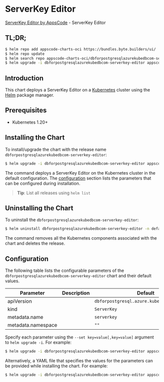 # ServerKey Editor

[ServerKey Editor by AppsCode](https://byte.builders) - ServerKey Editor

## TL;DR;

```bash
$ helm repo add appscode-charts-oci https://bundles.byte.builders/ui/
$ helm repo update
$ helm search repo appscode-charts-oci/dbforpostgresqlazurekubedbcom-serverkey-editor --version=v0.4.20
$ helm upgrade -i dbforpostgresqlazurekubedbcom-serverkey-editor appscode-charts-oci/dbforpostgresqlazurekubedbcom-serverkey-editor -n default --create-namespace --version=v0.4.20
```

## Introduction

This chart deploys a ServerKey Editor on a [Kubernetes](http://kubernetes.io) cluster using the [Helm](https://helm.sh) package manager.

## Prerequisites

- Kubernetes 1.20+

## Installing the Chart

To install/upgrade the chart with the release name `dbforpostgresqlazurekubedbcom-serverkey-editor`:

```bash
$ helm upgrade -i dbforpostgresqlazurekubedbcom-serverkey-editor appscode-charts-oci/dbforpostgresqlazurekubedbcom-serverkey-editor -n default --create-namespace --version=v0.4.20
```

The command deploys a ServerKey Editor on the Kubernetes cluster in the default configuration. The [configuration](#configuration) section lists the parameters that can be configured during installation.

> **Tip**: List all releases using `helm list`

## Uninstalling the Chart

To uninstall the `dbforpostgresqlazurekubedbcom-serverkey-editor`:

```bash
$ helm uninstall dbforpostgresqlazurekubedbcom-serverkey-editor -n default
```

The command removes all the Kubernetes components associated with the chart and deletes the release.

## Configuration

The following table lists the configurable parameters of the `dbforpostgresqlazurekubedbcom-serverkey-editor` chart and their default values.

|     Parameter      | Description |                        Default                         |
|--------------------|-------------|--------------------------------------------------------|
| apiVersion         |             | <code>dbforpostgresql.azure.kubedb.com/v1alpha1</code> |
| kind               |             | <code>ServerKey</code>                                 |
| metadata.name      |             | <code>serverkey</code>                                 |
| metadata.namespace |             | <code>""</code>                                        |


Specify each parameter using the `--set key=value[,key=value]` argument to `helm upgrade -i`. For example:

```bash
$ helm upgrade -i dbforpostgresqlazurekubedbcom-serverkey-editor appscode-charts-oci/dbforpostgresqlazurekubedbcom-serverkey-editor -n default --create-namespace --version=v0.4.20 --set apiVersion=dbforpostgresql.azure.kubedb.com/v1alpha1
```

Alternatively, a YAML file that specifies the values for the parameters can be provided while
installing the chart. For example:

```bash
$ helm upgrade -i dbforpostgresqlazurekubedbcom-serverkey-editor appscode-charts-oci/dbforpostgresqlazurekubedbcom-serverkey-editor -n default --create-namespace --version=v0.4.20 --values values.yaml
```
